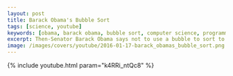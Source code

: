 ```yaml
---
layout: post
title: Barack Obama's Bubble Sort
tags: [science, youtube]
keywords: [obama, barack obama, bubble sort, computer science, programming]
excerpt: Then-Senator Barack Obama says not to use a bubble to sort to a million 32-bit integers.
image: /images/covers/youtube/2016-01-17-barack_obamas_bubble_sort.png
---
```


{% include youtube.html param="k4RRi_ntQc8" %}
